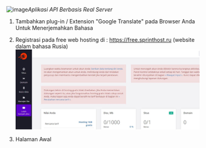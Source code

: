 ![image](https://github.com/Rifkyyandi/Pemrograman-Berorientasi-Object-Lanjutan/assets/122662185/6d1bdd66-013d-4c28-8c68-7d3579058951)_Aplikasi API Berbasis Real Server_

1. Tambahkan plug-in / Extension "Google Translate" pada Browser Anda Untuk Menerjemahkan Bahasa
2. Registrasi pada free web hosting di : https://free.sprinthost.ru (website dalam bahasa Rusia)
![halaman awal](https://github.com/freddywicaksono/api_berbasis_server/blob/main/halaman_awal.JPG)

4. Halaman Awal 
